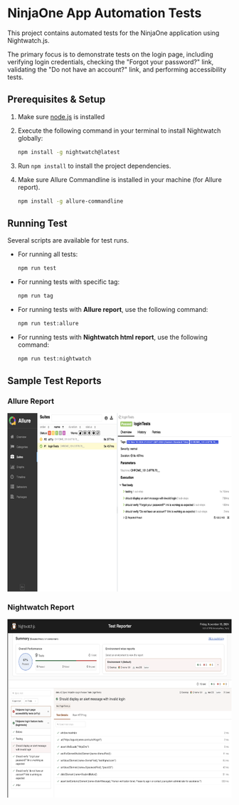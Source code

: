 # NinjaOne App Automation Tests

This project contains automated tests for the NinjaOne application using Nightwatch.js. 

The primary focus is to demonstrate tests on the login page, including verifying login credentials, checking the "Forgot your password?" link, validating the "Do not have an account?" link, and performing accessibility tests.



## Prerequisites & Setup

1. Make sure [node.js](https://nodejs.org/en) is installed

2. Execute the following command in your terminal to install Nightwatch globally:

    ```sh
    npm install -g nightwatch@latest
    ```

3. Run `npm install` to install the project dependencies.

4. Make sure Allure Commandline is installed in your machine (for Allure report).
    ```sh
    npm install -g allure-commandline
    ````


## Running Test

Several scripts are available for test runs.

* For running all tests:

    ```sh
    npm run test
    ```
* For running tests with specific tag:

    ```sh
    npm run tag
    ```
* For running tests with **Allure report**, use the following command:

    ```sh
    npm run test:allure
    ```
* For running tests with **Nightwatch html report**, use the following command:

    ```sh
    npm run test:nightwatch
    ```


## Sample Test Reports

### Allure Report

<img src="images/allure-report.png" alt="Allure Report" width="600" height="400">

### Nightwatch Report

<img src="images/nightwatch-html-report.png" alt="Nightwatch Report" width="600" height="400">